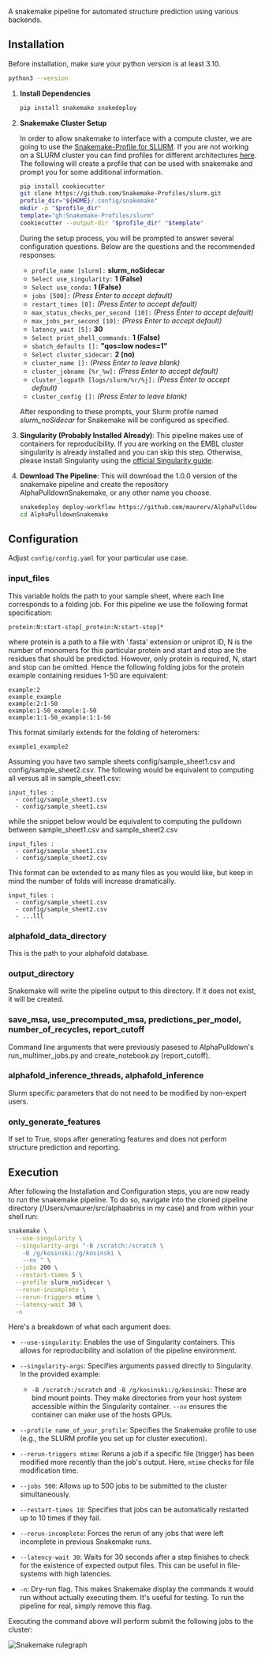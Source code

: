 A snakemake pipeline for automated structure prediction using various backends.

## Installation

Before installation, make sure your python version is at least 3.10.

```bash
python3 --version
```

1. **Install Dependencies**

    ```bash
    pip install snakemake snakedeploy
    ```

2. **Snakemake Cluster Setup**

    In order to allow snakemake to interface with a compute cluster, we are going to use the [Snakemake-Profile for SLURM](https://github.com/Snakemake-Profiles/slurm). If you are not working on a SLURM cluster you can find profiles for different architectures [here](https://github.com/Snakemake-Profiles/slurm). The following will create a profile that can be used with snakemake and prompt you for some additional information.

    ```bash
    pip install cookiecutter
    git clone https://github.com/Snakemake-Profiles/slurm.git
    profile_dir="${HOME}/.config/snakemake"
    mkdir -p "$profile_dir"
    template="gh:Snakemake-Profiles/slurm"
    cookiecutter --output-dir "$profile_dir" "$template"
    ```

    During the setup process, you will be prompted to answer several configuration questions. Below are the questions and the recommended responses:

    - `profile_name [slurm]:` **slurm_noSidecar**
    - `Select use_singularity:` **1 (False)**
    - `Select use_conda:` **1 (False)**
    - `jobs [500]:` *(Press Enter to accept default)*
    - `restart_times [0]:` *(Press Enter to accept default)*
    - `max_status_checks_per_second [10]:` *(Press Enter to accept default)*
    - `max_jobs_per_second [10]:` *(Press Enter to accept default)*
    - `latency_wait [5]:` **30**
    - `Select print_shell_commands:` **1 (False)**
    - `sbatch_defaults []:` **"qos=low nodes=1"**
    - `Select cluster_sidecar:` **2 (no)**
    - `cluster_name []:` *(Press Enter to leave blank)*
    - `cluster_jobname [%r_%w]:` *(Press Enter to accept default)*
    - `cluster_logpath [logs/slurm/%r/%j]:` *(Press Enter to accept default)*
    - `cluster_config []:` *(Press Enter to leave blank)*

    After responding to these prompts, your Slurm profile named *slurm_noSidecar* for Snakemake will be configured as specified.

3. **Singularity (Probably Installed Already)**: This pipeline makes use of containers for reproducibility. If you are working on the EMBL cluster singularity is already installed and you can skip this step. Otherwise, please install Singularity using the [official Singularity guide](https://sylabs.io/guides/latest/user-guide/quick_start.html#quick-installation-steps).


4. **Download The Pipeline**:
    This will download the 1.0.0 version of the snakemake pipeline and create the repository AlphaPulldownSnakemake, or any other name you choose.
    ```bash
    snakedeploy deploy-workflow https://github.com/maurerv/AlphaPulldownSnakemake AlphaPulldownSnakemake --tag 1.0.0
    cd AlphaPulldownSnakemake
    ```

## Configuration

Adjust `config/config.yaml` for your particular use case.

### input_files
This variable holds the path to your sample sheet, where each line corresponds to a folding job. For this pipeline we use the following format specification:

```
protein:N:start-stop[_protein:N:start-stop]*
```

where protein is a path to a file with '.fasta' extension or uniprot ID, N is the number of monomers for this particular protein and start and stop are the residues that should be predicted. However, only protein is required, N, start and stop can be omitted. Hence the following folding jobs for the protein example containing residues 1-50 are equivalent:

```
example:2
example_example
example:2:1-50
example:1-50_example:1-50
example:1:1-50_example:1:1-50
```

This format similarly extends for the folding of heteromers:

```
example1_example2
```

Assuming you have two sample sheets config/sample_sheet1.csv and config/sample_sheet2.csv. The following would be equivalent to computing all versus all in sample_sheet1.csv:

```
input_files :
  - config/sample_sheet1.csv
  - config/sample_sheet1.csv
```

while the snippet below would be equivalent to computing the pulldown between sample_sheet1.csv and sample_sheet2.csv

```
input_files :
  - config/sample_sheet1.csv
  - config/sample_sheet2.csv
```

This format can be extended to as many files as you would like, but keep in mind the number of folds will increase dramatically.

```
input_files :
  - config/sample_sheet1.csv
  - config/sample_sheet2.csv
  - ...lll
```

### alphafold_data_directory
This is the path to your alphafold database.

### output_directory
Snakemake will write the pipeline output to this directory. If it does not exist, it will be created.

### save_msa, use_precomputed_msa, predictions_per_model, number_of_recycles, report_cutoff
Command line arguments that were previously pasesed to AlphaPulldown's run_multimer_jobs.py and create_notebook.py (report_cutoff).

### alphafold_inference_threads, alphafold_inference
Slurm specific parameters that do not need to be modified by non-expert users.

### only_generate_features
If set to True, stops after generating features and does not perform structure prediction and reporting.

## Execution

After following the Installation and Configuration steps, you are now ready to run the snakemake pipeline. To do so, navigate into the cloned pipeline directory (/Users/vmaurer/src/alphaabriss in my case) and from within your shell run:

```bash
snakemake \
  --use-singularity \
  --singularity-args "-B /scratch:/scratch \
    -B /g/kosinski:/g/kosinski \
    --nv " \
  --jobs 200 \
  --restart-times 5 \
  --profile slurm_noSidecar \
  --rerun-incomplete \
  --rerun-triggers mtime \
  --latency-wait 30 \
  -n

```

Here's a breakdown of what each argument does:

- `--use-singularity`: Enables the use of Singularity containers. This allows for reproducibility and isolation of the pipeline environment.

- `--singularity-args`: Specifies arguments passed directly to Singularity. In the provided example:
  - `-B /scratch:/scratch` and `-B /g/kosinski:/g/kosinski`: These are bind mount points. They make directories from your host system accessible within the Singularity container. `--nv` ensures the container can make use of the hosts GPUs.

- `--profile name_of_your_profile`: Specifies the Snakemake profile to use (e.g., the SLURM profile you set up for cluster execution).

- `--rerun-triggers mtime`: Reruns a job if a specific file (trigger) has been modified more recently than the job's output. Here, `mtime` checks for file modification time.

- `--jobs 500`: Allows up to 500 jobs to be submitted to the cluster simultaneously.

- `--restart-times 10`: Specifies that jobs can be automatically restarted up to 10 times if they fail.

- `--rerun-incomplete`: Forces the rerun of any jobs that were left incomplete in previous Snakemake runs.

- `--latency-wait 30`: Waits for 30 seconds after a step finishes to check for the existence of expected output files. This can be useful in file-systems with high latencies.

- `-n`: Dry-run flag. This makes Snakemake display the commands it would run without actually executing them. It's useful for testing. To run the pipeline for real, simply remove this flag.

Executing the command above will perform submit the following jobs to the cluster:

![Snakemake rulegraph](static/dag.png)
